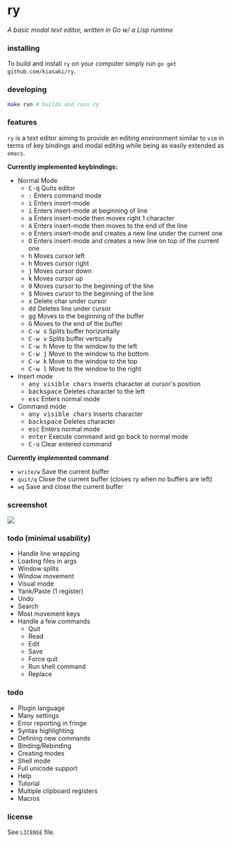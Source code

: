 # ry

_A basic modal text editor, written in Go w/ a Lisp runtime_

### installing

To build and install `ry` on your computer simply run
`go get github.com/kiasaki/ry`.

### developing

```bash
make run # builds and runs ry
```

### features

`ry` is a text editor aiming to provide an editing environment similar to `vim`
in terms of key bindings and modal editing while being as easily extended
as `emacs`.

**Currently implemented keybindings:**

- Normal Mode
  - <kbd>C-q</kbd> Quits editor
  - <kbd>:</kbd> Enters command mode
  - <kbd>i</kbd> Enters insert-mode
  - <kbd>i</kbd> Enters insert-mode at beginning of line
  - <kbd>a</kbd> Enters insert-mode then moves right 1 character
  - <kbd>A</kbd> Enters insert-mode then moves to the end of the line
  - <kbd>o</kbd> Enters insert-mode and creates a new line under the current one
  - <kbd>O</kbd> Enters insert-mode and creates a new line on top of the current one
  - <kbd>h</kbd> Moves cursor left
  - <kbd>h</kbd> Moves cursor right
  - <kbd>j</kbd> Moves cursor down
  - <kbd>k</kbd> Moves cursor up
  - <kbd>0</kbd> Moves cursor to the beginning of the line
  - <kbd>$</kbd> Moves cursor to the beginning of the line
  - <kbd>x</kbd> Delete char under cursor
  - <kbd>dd</kbd> Deletes line under cursor
  - <kbd>gg</kbd> Moves to the beginning of the buffer
  - <kbd>G</kbd> Moves to the end of the buffer
  - <kbd>C-w s</kbd> Splits buffer horizontally
  - <kbd>C-w v</kbd> Splits buffer vertically
  - <kbd>C-w h</kbd> Move to the window to the left
  - <kbd>C-w j</kbd> Move to the window to the bottom
  - <kbd>C-w k</kbd> Move to the window to the top
  - <kbd>C-w l</kbd> Move to the window to the right
- Insert mode
  - <kbd>any visible chars</kbd> Inserts character at cursor's position
  - <kbd>backspace</kbd> Deletes character to the left
  - <kbd>esc</kbd> Enters normal mode
- Command mode
  - <kbd>any visible chars</kbd> Inserts character
  - <kbd>backspace</kbd> Deletes character
  - <kbd>esc</kbd> Enters normal mode
  - <kbd>enter</kbd> Execute command and go back to normal mode
  - <kbd>C-u</kbd> Clear entered command

**Currently implemented command**

- `write/w` Save the current buffer
- `quit/q` Close the current buffer (closes ry when no buffers are left)
- `wq` Save and close the current buffer

### screenshot

![](https://raw.githubusercontent.com/kiasaki/ry/master/screenshot.png)

### todo (minimal usability)

- Handle line wrapping
- Loading files in args
- Window splits
- Window movement
- Visual mode
- Yank/Paste (1 register)
- Undo
- Search
- Most movement keys
- Handle a few commands
  - Quit
  - Read
  - Edit
  - Save
  - Force quit
  - Run shell command
  - Replace

### todo

- Plugin language
- Many settings
- Error reporting in fringe
- Syntax highlighting
- Defining new commands
- Binding/Rebinding
- Creating modes
- Shell mode
- Full unicode support
- Help
- Tutorial
- Multiple clipboard registers
- Macros

### license

See `LICENSE` file.


